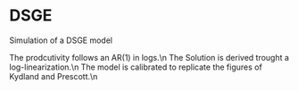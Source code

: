# DSGE
Simulation of a DSGE model 

The prodcutivity follows an AR(1) in logs.\n
The Solution is derived trought a log-linearization.\n
The model is calibrated to replicate the figures of Kydland and Prescott.\n
